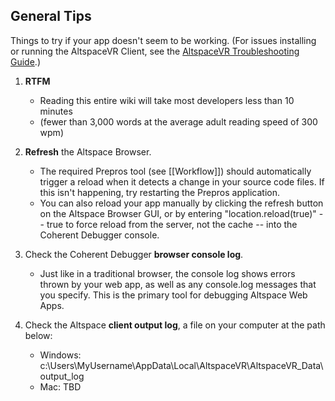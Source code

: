 ## General Tips
Things to try if your app doesn't seem to be working. (For issues installing or running the AltspaceVR Client, see the [AltspaceVR Troubleshooting Guide].)

1. **RTFM**
   * Reading this entire wiki will take most developers less than 10 minutes
   * (fewer than 3,000 words at the average adult reading speed of 300 wpm)

2. **Refresh** the Altspace Browser.
   * The required Prepros tool (see [[Workflow]]) should automatically trigger a reload when it detects a change in your source code files. If this isn't happening, try restarting the Prepros application.
    * You can also reload your app manually by clicking the refresh button on the Altspace Browser GUI, or by entering "location.reload(true)" -- true to force reload from the server, not the cache -- into the Coherent Debugger console.

3. Check the Coherent Debugger **browser console log**.
    * Just like in a traditional browser, the console log shows errors thrown by your web app, as well as any console.log messages that you specify.  This is the primary tool for debugging Altspace Web Apps.

4. Check the Altspace **client output log**, a file on your computer at the path below:
    * Windows: c:\Users\MyUsername\AppData\Local\AltspaceVR\AltspaceVR_Data\output_log
    * Mac: TBD

[AltspaceVR Troubleshooting Guide]: https://altvr.zendesk.com

